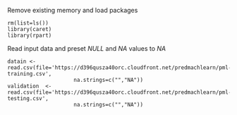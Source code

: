 Remove existing memory and load packages

```
rm(list=ls())
library(caret)
library(rpart)
```

Read input data and preset *NULL* and *NA* values to *NA*

```
datain <- read.csv(file='https://d396qusza40orc.cloudfront.net/predmachlearn/pml-training.csv',
                     na.strings=c("","NA"))
validation  <- read.csv(file='https://d396qusza40orc.cloudfront.net/predmachlearn/pml-testing.csv',
                     na.strings=c("","NA"))
```
